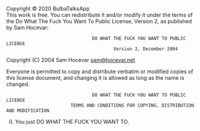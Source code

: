 Copyright © 2020 BulbaTalksApp  
This work is free. You can redistribute it and/or modify it under the terms of the Do What The Fuck You Want To Public License, Version 2, as published by Sam Hocevar:

                                    DO WHAT THE FUCK YOU WANT TO PUBLIC LICENSE
                                            Version 2, December 2004

Copyright (C) 2004 Sam Hocevar <sam@hocevar.net>

Everyone is permitted to copy and distribute verbatim or modified copies of this license document, and changing it is allowed as long as the name is changed.

                                    DO WHAT THE FUCK YOU WANT TO PUBLIC LICENSE 
                            TERMS AND CONDITIONS FOR COPYING, DISTRIBUTION AND MODIFICATION

 0. You just DO WHAT THE FUCK YOU WANT TO.
